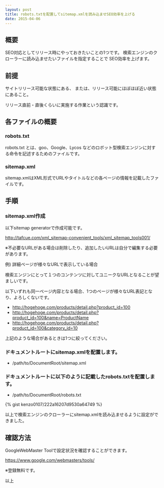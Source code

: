 ```yaml
---
layout: post
title: robots.txtを配置してsitemap.xmlを読み込ませSEO効率を上げる
date: 2015-04-06
---
```


## 概要

SEO対応としてリリース時にやっておきたいことの1つです。
検索エンジンのクローラーに読み込ませたいファイルを指定することで
SEO効率を上げます。


## 前提
サイトリリース可能な状態にある、
または、リリース可能にほぼほぼ近い状態にあること。

リリース直前・直後くらいに実施する作業という認識です。


## 各ファイルの概要

### robots.txt

robots.txt とは、goo、Google、Lycos などのロボット型検索エンジンに対する命令を記述するためのファイルです。


### sitemap.xml

sitemap.xmlはXML形式でURLやタイトルなどの各ページの情報を記載したファイルです。


## 手順

### sitemap.xml作成

以下sitemap generatorで作成可能です。

http://tafcue.com/xml_sitemap-convenient_tools/xml_sitemap_tools001/

※不必要なURLがある場合は削除したり、追加したいURLは自分で編集する必要があります。


例) 詳細ページが様々なURLで表示している場合

検索エンジンにとって１つのコンテンツに対してユニークなURLとなることが望ましいです。

以下いずれも同一ページ内容となる場合、1つのページが様々なURL表記となり、よろしくないです。

* http://hogehoge.com/products/detail.php?product_id=100
* http://hogehoge.com/products/detail.php?product_id=100&name=ProductName
* http://hogehoge.com/products/detail.php?product_id=100&category_id=10

上記のような場合があるときは1つに絞ってください。


### ドキュメントルートにsitemap.xmlを配置します。


* /path/to/DocumentRoot/sitemap.xml

### ドキュメントルートに以下のように記載したrobots.txtを配置します。

* /path/to/DocumentRoot/robots.txt

{% gist kenzo0107/222a16207d9530a64749 %}


以上で検索エンジンのクローラーにsitemap.xmlを読み込ませるように設定ができました。


## 確認方法

GoogleWebMaster Toolで設定状況を確認することができます。

https://www.google.com/webmasters/tools/

※登録無料です。


以上
